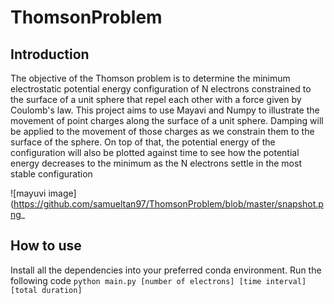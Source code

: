 # ThomsonProblem

## Introduction

The objective of the Thomson problem is to determine the minimum electrostatic potential energy configuration of N electrons constrained to the surface of a unit sphere that repel each other with a force given by Coulomb's law.
This project aims to use Mayavi and Numpy to illustrate the movement of point charges along the surface of a unit sphere. Damping will be applied to the movement of those charges as we constrain them to the surface of the sphere.
On top of that, the potential energy of the configuration will also be plotted against time to see how the potential energy decreases to the minimum as the N electrons settle in the most stable configuration

![mayuvi image](https://github.com/samueltan97/ThomsonProblem/blob/master/snapshot.png_

## How to use
Install all the dependencies into your preferred conda environment. Run the following code ```python main.py [number of electrons] [time interval] [total duration]```
